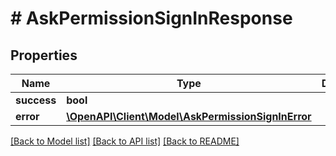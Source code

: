 # # AskPermissionSignInResponse

## Properties

Name | Type | Description | Notes
------------ | ------------- | ------------- | -------------
**success** | **bool** |  | [optional]
**error** | [**\OpenAPI\Client\Model\AskPermissionSignInError**](AskPermissionSignInError.md) |  | [optional]

[[Back to Model list]](../../README.md#models) [[Back to API list]](../../README.md#endpoints) [[Back to README]](../../README.md)
